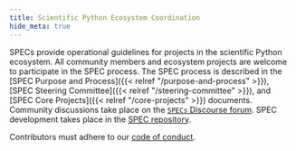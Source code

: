 ```yaml
---
title: Scientific Python Ecosystem Coordination
hide_meta: true
---
```


SPECs provide operational guidelines for projects in the scientific Python ecosystem.
All community members and ecosystem projects are welcome to participate in the SPEC process.
The SPEC process is described in the
[SPEC Purpose and Process]({{< relref "/purpose-and-process" >}}),
[SPEC Steering Committee]({{< relref "/steering-committee" >}}), and
[SPEC Core Projects]({{< relref "/core-projects" >}}) documents.
Community discussions take place on the
[`SPECs` Discourse forum](https://discuss.scientific-python.org/c/specs/6).
SPEC development takes place in the [SPEC repository](https://github.com/scientific-python/specs).

Contributors must adhere to our [code of conduct](https://scientific-python.org/code_of_conduct/).
